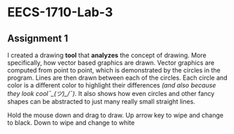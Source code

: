 # EECS-1710-Lab-3

## Assignment 1

I created a drawing **tool** that **analyzes** the concept of drawing. More specifically, how vector based graphics are drawn. Vector graphics are computed from point to point, which is demonstrated by the circles in the program. Lines are then drawn between each of the circles. Each circle and color is a different color to highlight their differences _(and also because they look cool¯\_(ツ)\_/¯)_. It also shows how even circles and other fancy shapes can be abstracted to just many really small straight lines.

Hold the mouse down and drag to draw. Up arrow key to wipe and change to black. Down to wipe and change to white
